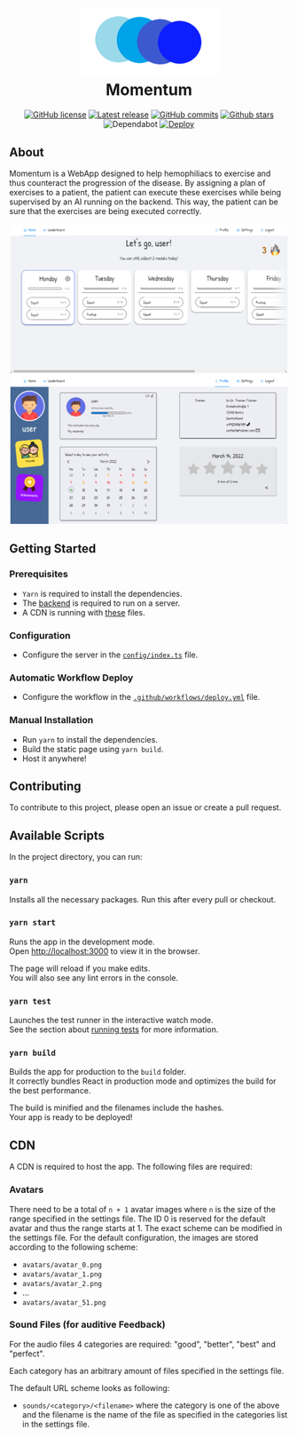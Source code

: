 <h1 align="center">
  <img src=".preview/Logo.png" width="250"><br>
  Momentum
</h1>
<div align="center">
  

  [![GitHub license](https://img.shields.io/github/license/BP-WiSe21-22-Gruppe-52/BP-frontend.svg)](https://github.com/BP-WiSe21-22-Gruppe-52/BP-frontend/blob/main/LICENSE)
  [![Latest release](https://badgen.net/github/release/BP-WiSe21-22-Gruppe-52/BP-frontend)](https://github.com/BP-WiSe21-22-Gruppe-52/BP-frontend/releases)
  [![GitHub commits](https://badgen.net/github/commits/BP-WiSe21-22-Gruppe-52/BP-frontend/main)](https://GitHub.com/BP-WiSe21-22-Gruppe-52/BP-frontend/commit/)
  [![Github stars](https://img.shields.io/github/stars/BP-WiSe21-22-Gruppe-52/BP-frontend.svg)](https://GitHub.com/BP-WiSe21-22-Gruppe-52/BP-frontend/stargazers/)
  ![Dependabot](https://badgen.net/github/dependabot/BP-WiSe21-22-Gruppe-52/BP-frontend)
  [![Deploy](https://img.shields.io/github/workflow/status/BP-WiSe21-22-Gruppe-52/BP-frontend/Deploy)](https://github.com/BP-WiSe21-22-Gruppe-52/BP-frontend/actions/workflows/deploy.yml)

</div>

## About

Momentum is a WebApp designed to help hemophiliacs to exercise and thus counteract the progression of the disease.
By assigning a plan of exercises to a patient, the patient can execute these exercises while being supervised by an AI running on the backend. This way, the patient can be sure that the exercises are being executed correctly.

<div align="center">
  <img src=".preview/App.png" width="500">
  <img src=".preview/Profile.png" width="500">
</div>

## Getting Started

### Prerequisites

  * `Yarn` is required to install the dependencies.
  * The [backend](https://github.com/BP-WiSe21-22-Gruppe-52/BP-backend) is required to run on a server.
  * A CDN is running with [these](#CDN) files.

### Configuration

  * Configure the server in the [`config/index.ts`](src/config/index.ts) file.

### Automatic Workflow Deploy

  * Configure the workflow in the [`.github/workflows/deploy.yml`](.github/workflows/deploy.yml) file.

### Manual Installation

  * Run `yarn` to install the dependencies.
  * Build the static page using `yarn build`.
  * Host it anywhere!

## Contributing

To contribute to this project, please open an issue or create a pull request.

## Available Scripts

In the project directory, you can run:

### `yarn`

Installs all the necessary packages. Run this after every pull or checkout.

### `yarn start`

Runs the app in the development mode.\
Open [http://localhost:3000](http://localhost:3000) to view it in the browser.

The page will reload if you make edits.\
You will also see any lint errors in the console.

### `yarn test`

Launches the test runner in the interactive watch mode.\
See the section about [running tests](https://facebook.github.io/create-react-app/docs/running-tests) for more information.

### `yarn build`

Builds the app for production to the `build` folder.\
It correctly bundles React in production mode and optimizes the build for the best performance.

The build is minified and the filenames include the hashes.\
Your app is ready to be deployed!

## CDN

A CDN is required to host the app.
The following files are required:

### Avatars

There need to be a total of `n + 1` avatar images where `n` is the size of the range specified in the settings file.
The ID 0 is reserved for the default avatar and thus the range starts at 1.
The exact scheme can be modified in the settings file.
For the default configuration, the images are stored according to the following scheme:

  * `avatars/avatar_0.png`
  * `avatars/avatar_1.png`
  * `avatars/avatar_2.png`
  * ...
  * `avatars/avatar_51.png`

### Sound Files (for auditive Feedback)

For the audio files 4 categories are required:
"good", "better", "best" and "perfect".

Each category has an arbitrary amount of files specified in the settings file.

The default URL scheme looks as following:

  * `sounds/<category>/<filename>` where the category is one of the above and the filename is the name of the file as specified in the categories list in the settings file.